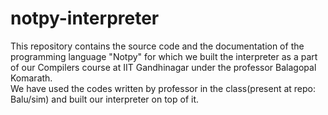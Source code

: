 # notpy-interpreter
This repository contains the source code and the documentation of the programming language "Notpy" for which we built the interpreter as a part of our Compilers course at IIT Gandhinagar under the professor Balagopal Komarath.
<br>
We have used the codes written by professor in the class(present at repo: Balu/sim) and built our interpreter on top of it.
